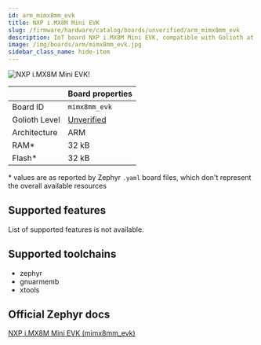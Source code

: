 ```yaml
---
id: arm_mimx8mm_evk
title: NXP i.MX8M Mini EVK
slug: /firmware/hardware/catalog/boards/unverified/arm_mimx8mm_evk
description: IoT board NXP i.MX8M Mini EVK, compatible with Golioth at unverified level.
image: /img/boards/arm/mimx8mm_evk.jpg
sidebar_class_name: hide-item
---
```


[//]: # (This is an auto-generated file, do not edit! Changes to it will be lost upon re-generation)

![NXP i.MX8M Mini EVK!](/img/boards/arm/mimx8mm_evk.jpg "NXP i.MX8M Mini EVK")

|                | Board properties     |
| -------------  | -------------------- |
| Board ID       | `mimx8mm_evk` |
| Golioth Level  | [Unverified](/firmware/hardware#unverified-boards) |
| Architecture   | ARM |
| RAM*           | 32 kB |
| Flash*         | 32 kB |

\* values are as reported by Zephyr `.yaml` board files, which don't represent the overall available resources



## Supported features

List of supported features is not available.

## Supported toolchains

* zephyr
* gnuarmemb
* xtools

## Official Zephyr docs

[NXP i.MX8M Mini EVK (mimx8mm_evk)](https://docs.zephyrproject.org/latest/boards/arm/mimx8mm_evk/doc/index.html)
